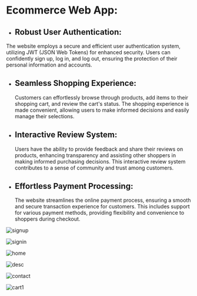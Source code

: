 # Ecommerce Web App:
- ## Robust User Authentication:
 The website employs a secure and efficient user authentication system, utilizing JWT (JSON Web Tokens) for enhanced security. Users can confidently sign up, log in, and log out, ensuring the protection of their personal information and accounts.

- ## Seamless Shopping Experience:
  Customers can effortlessly browse through products, add items to their shopping cart, and review the cart's status. The shopping experience is made convenient, allowing users to make informed decisions and easily manage their selections.

- ## Interactive Review System:
  Users have the ability to provide feedback and share their reviews on products, enhancing transparency and assisting other shoppers in making informed purchasing decisions. This interactive review system contributes to a sense of community and trust among customers.

- ## Effortless Payment Processing:
  The website streamlines the online payment process, ensuring a smooth and secure transaction experience for customers. This includes support for various payment methods, providing flexibility and convenience to shoppers during checkout.

![signup](https://github.com/rohitkumar4826/ecommerce_shopping_cart-12/assets/99860834/e5b77d95-f5d6-41f9-b913-69ce4a03d0b1)

![signin](https://github.com/rohitkumar4826/ecommerce_shopping_cart-12/assets/99860834/e8b78f84-5ce6-41dd-8c12-f030ccd77503)

![home](https://github.com/rohitkumar4826/ecommerce_shopping_cart-12/assets/99860834/4bbc9c54-7701-441c-804a-bb6187a9433b)

![desc](https://github.com/rohitkumar4826/ecommerce_shopping_cart-12/assets/99860834/66d92aa4-8165-4b57-ac22-acdb998711cb)

![contact](https://github.com/rohitkumar4826/ecommerce_shopping_cart-12/assets/99860834/916fad23-38b7-4abc-a9f4-720412f1f5e0)

![cart1](https://github.com/rohitkumar4826/ecommerce_shopping_cart-12/assets/99860834/807a39b8-a2f7-48e1-bbca-e7daebd9632a)
